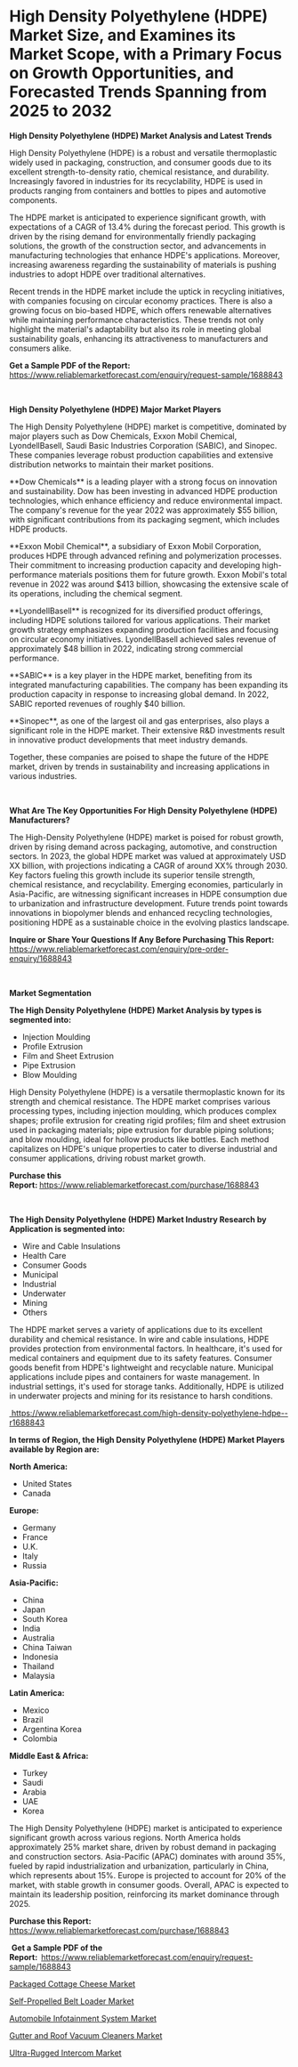 <p><h1>High Density Polyethylene (HDPE) Market Size, and Examines its Market Scope, with a Primary Focus on Growth Opportunities, and Forecasted Trends Spanning from 2025 to 2032</h1></p><p><strong>High Density Polyethylene (HDPE) Market Analysis and Latest Trends</strong></p>
<p><p>High Density Polyethylene (HDPE) is a robust and versatile thermoplastic widely used in packaging, construction, and consumer goods due to its excellent strength-to-density ratio, chemical resistance, and durability. Increasingly favored in industries for its recyclability, HDPE is used in products ranging from containers and bottles to pipes and automotive components.</p><p>The HDPE market is anticipated to experience significant growth, with expectations of a CAGR of 13.4% during the forecast period. This growth is driven by the rising demand for environmentally friendly packaging solutions, the growth of the construction sector, and advancements in manufacturing technologies that enhance HDPE's applications. Moreover, increasing awareness regarding the sustainability of materials is pushing industries to adopt HDPE over traditional alternatives.</p><p>Recent trends in the HDPE market include the uptick in recycling initiatives, with companies focusing on circular economy practices. There is also a growing focus on bio-based HDPE, which offers renewable alternatives while maintaining performance characteristics. These trends not only highlight the material's adaptability but also its role in meeting global sustainability goals, enhancing its attractiveness to manufacturers and consumers alike.</p></p>
<p><strong>Get a Sample PDF of the Report:&nbsp;</strong> <a href="https://www.reliablemarketforecast.com/enquiry/request-sample/1688843?utm_campaign=1743&utm_medium=2&utm_source=Github&utm_content=ia&utm_term=06012025&utm_id=high-density-polyethylene-hdpe">https://www.reliablemarketforecast.com/enquiry/request-sample/1688843</a></p>
<p>&nbsp;</p>
<p><strong>High Density Polyethylene (HDPE) Major Market Players</strong></p>
<p><p>The High Density Polyethylene (HDPE) market is competitive, dominated by major players such as Dow Chemicals, Exxon Mobil Chemical, LyondellBasell, Saudi Basic Industries Corporation (SABIC), and Sinopec. These companies leverage robust production capabilities and extensive distribution networks to maintain their market positions.</p><p>**Dow Chemicals** is a leading player with a strong focus on innovation and sustainability. Dow has been investing in advanced HDPE production technologies, which enhance efficiency and reduce environmental impact. The company's revenue for the year 2022 was approximately $55 billion, with significant contributions from its packaging segment, which includes HDPE products.</p><p>**Exxon Mobil Chemical**, a subsidiary of Exxon Mobil Corporation, produces HDPE through advanced refining and polymerization processes. Their commitment to increasing production capacity and developing high-performance materials positions them for future growth. Exxon Mobil's total revenue in 2022 was around $413 billion, showcasing the extensive scale of its operations, including the chemical segment.</p><p>**LyondellBasell** is recognized for its diversified product offerings, including HDPE solutions tailored for various applications. Their market growth strategy emphasizes expanding production facilities and focusing on circular economy initiatives. LyondellBasell achieved sales revenue of approximately $48 billion in 2022, indicating strong commercial performance.</p><p>**SABIC** is a key player in the HDPE market, benefiting from its integrated manufacturing capabilities. The company has been expanding its production capacity in response to increasing global demand. In 2022, SABIC reported revenues of roughly $40 billion.</p><p>**Sinopec**, as one of the largest oil and gas enterprises, also plays a significant role in the HDPE market. Their extensive R&D investments result in innovative product developments that meet industry demands.</p><p>Together, these companies are poised to shape the future of the HDPE market, driven by trends in sustainability and increasing applications in various industries.</p></p>
<p>&nbsp;</p>
<p><strong>What Are The Key Opportunities For High Density Polyethylene (HDPE) Manufacturers?</strong></p>
<p><p>The High-Density Polyethylene (HDPE) market is poised for robust growth, driven by rising demand across packaging, automotive, and construction sectors. In 2023, the global HDPE market was valued at approximately USD XX billion, with projections indicating a CAGR of around XX% through 2030. Key factors fueling this growth include its superior tensile strength, chemical resistance, and recyclability. Emerging economies, particularly in Asia-Pacific, are witnessing significant increases in HDPE consumption due to urbanization and infrastructure development. Future trends point towards innovations in biopolymer blends and enhanced recycling technologies, positioning HDPE as a sustainable choice in the evolving plastics landscape.</p></p>
<p><strong>Inquire or Share Your Questions If Any Before Purchasing This Report:</strong> <a href="https://www.reliablemarketforecast.com/enquiry/pre-order-enquiry/1688843?utm_campaign=1743&utm_medium=2&utm_source=Github&utm_content=ia&utm_term=06012025&utm_id=high-density-polyethylene-hdpe">https://www.reliablemarketforecast.com/enquiry/pre-order-enquiry/1688843</a></p>
<p>&nbsp;</p>
<p><strong>Market Segmentation</strong></p>
<p><strong>The High Density Polyethylene (HDPE) Market Analysis by types is segmented into:</strong></p>
<p><ul><li>Injection Moulding</li><li>Profile Extrusion</li><li>Film and Sheet Extrusion</li><li>Pipe Extrusion</li><li>Blow Moulding</li></ul></p>
<p><p>High Density Polyethylene (HDPE) is a versatile thermoplastic known for its strength and chemical resistance. The HDPE market comprises various processing types, including injection moulding, which produces complex shapes; profile extrusion for creating rigid profiles; film and sheet extrusion used in packaging materials; pipe extrusion for durable piping solutions; and blow moulding, ideal for hollow products like bottles. Each method capitalizes on HDPE's unique properties to cater to diverse industrial and consumer applications, driving robust market growth.</p></p>
<p><strong>Purchase this Report:&nbsp;</strong><a href="https://www.reliablemarketforecast.com/purchase/1688843?utm_campaign=1743&utm_medium=2&utm_source=Github&utm_content=ia&utm_term=06012025&utm_id=high-density-polyethylene-hdpe">https://www.reliablemarketforecast.com/purchase/1688843</a></p>
<p>&nbsp;</p>
<p><strong>The High Density Polyethylene (HDPE) Market Industry Research by Application is segmented into:</strong></p>
<p><ul><li>Wire and Cable Insulations</li><li>Health Care</li><li>Consumer Goods</li><li>Municipal</li><li>Industrial</li><li>Underwater</li><li>Mining</li><li>Others</li></ul></p>
<p><p>The HDPE market serves a variety of applications due to its excellent durability and chemical resistance. In wire and cable insulations, HDPE provides protection from environmental factors. In healthcare, it's used for medical containers and equipment due to its safety features. Consumer goods benefit from HDPE's lightweight and recyclable nature. Municipal applications include pipes and containers for waste management. In industrial settings, it's used for storage tanks. Additionally, HDPE is utilized in underwater projects and mining for its resistance to harsh conditions.</p></p>
<p><a href="https://www.reliablemarketforecast.com/high-density-polyethylene-hdpe--r1688843?utm_campaign=1743&utm_medium=2&utm_source=Github&utm_content=ia&utm_term=06012025&utm_id=high-density-polyethylene-hdpe">&nbsp;https://www.reliablemarketforecast.com/high-density-polyethylene-hdpe--r1688843</a></p>
<p><strong>In terms of Region, the High Density Polyethylene (HDPE) Market Players available by Region are:</strong></p>
<p>
    <p> <strong> North America: </strong>
        <ul>
            <li>United States</li>
            <li>Canada</li>
        </ul>
        </p> 
    <p> <strong> Europe: </strong>
        <ul>
            <li>Germany</li>
            <li>France</li>
            <li>U.K.</li>
            <li>Italy</li>
            <li>Russia</li>
        </ul>
        </p> 
    <p> <strong> Asia-Pacific: </strong>
        <ul>
            <li>China</li>
            <li>Japan</li>
            <li>South Korea</li>
            <li>India</li>
            <li>Australia</li>
            <li>China Taiwan</li>
            <li>Indonesia</li>
            <li>Thailand</li>
            <li>Malaysia</li>
        </ul>
        </p> 
    <p> <strong> Latin America: </strong>
        <ul>
            <li>Mexico</li>
            <li>Brazil</li>
            <li>Argentina Korea</li>
            <li>Colombia</li>
        </ul>
        </p> 
    <p> <strong> Middle East & Africa: </strong>
        <ul>
            <li>Turkey</li>
            <li>Saudi</li>
            <li>Arabia</li>
            <li>UAE</li>
            <li>Korea</li>
        </ul>
    </p>
    </p>
<p><p>The High Density Polyethylene (HDPE) market is anticipated to experience significant growth across various regions. North America holds approximately 25% market share, driven by robust demand in packaging and construction sectors. Asia-Pacific (APAC) dominates with around 35%, fueled by rapid industrialization and urbanization, particularly in China, which represents about 15%. Europe is projected to account for 20% of the market, with stable growth in consumer goods. Overall, APAC is expected to maintain its leadership position, reinforcing its market dominance through 2025.</p></p>
<p><strong>Purchase this Report: </strong><a href="https://www.reliablemarketforecast.com/purchase/1688843?utm_campaign=1743&utm_medium=2&utm_source=Github&utm_content=ia&utm_term=06012025&utm_id=high-density-polyethylene-hdpe">https://www.reliablemarketforecast.com/purchase/1688843</a></p>
<p>&nbsp;<strong>Get a Sample PDF of the Report:&nbsp;&nbsp;</strong><a href="https://www.reliablemarketforecast.com/enquiry/request-sample/1688843?utm_campaign=1743&utm_medium=2&utm_source=Github&utm_content=ia&utm_term=06012025&utm_id=high-density-polyethylene-hdpe">https://www.reliablemarketforecast.com/enquiry/request-sample/1688843</a></p>
<p><strong></strong></p>
<p><p><a href="https://www.linkedin.com/pulse/in-depth-packaged-cottage-cheese-market-review-business-bc6if?utm_campaign=1743&utm_medium=2&utm_source=Github&utm_content=ia&utm_term=06012025&utm_id=high-density-polyethylene-hdpe">Packaged Cottage Cheese Market</a></p><p><a href="https://www.linkedin.com/pulse/breaking-down-self-propelled-belt-loader-market-growth-2s8bf?utm_campaign=1743&utm_medium=2&utm_source=Github&utm_content=ia&utm_term=06012025&utm_id=high-density-polyethylene-hdpe">Self-Propelled Belt Loader Market</a></p><p><a href="https://www.linkedin.com/pulse/automobile-infotainment-system-industry-research-covering-multiple-wfdkf?utm_campaign=1743&utm_medium=2&utm_source=Github&utm_content=ia&utm_term=06012025&utm_id=high-density-polyethylene-hdpe">Automobile Infotainment System Market</a></p><p><a href="https://www.linkedin.com/pulse/detailed-examination-gutter-roof-vacuum-cleaners-market-macro-ic0tc?utm_campaign=1743&utm_medium=2&utm_source=Github&utm_content=ia&utm_term=06012025&utm_id=high-density-polyethylene-hdpe">Gutter and Roof Vacuum Cleaners Market</a></p><p><a href="https://www.linkedin.com/pulse/global-ultra-rugged-intercom-marketprofits-competitive-strategiesmarket-jk6if?utm_campaign=1743&utm_medium=2&utm_source=Github&utm_content=ia&utm_term=06012025&utm_id=high-density-polyethylene-hdpe">Ultra-Rugged Intercom Market</a></p></p>